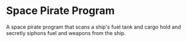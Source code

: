 # Space Pirate Program
A space pirate program that scans a ship's fuel tank and cargo hold and secretly siphons fuel and weapons from the ship. 
